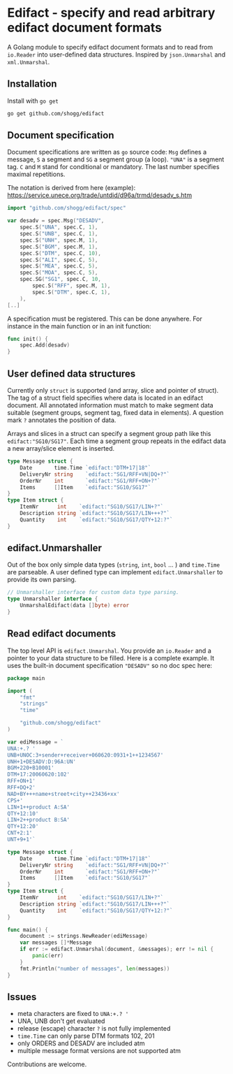 # Edifact - specify and read arbitrary edifact document formats

A Golang module to specify edifact document formats and to read from `io.Reader` into user-defined data structures. Inspired by `json.Unmarshal` and  `xml.Unmarshal`.

## Installation
Install with `go get`
```bash
go get github.com/shogg/edifact
```
## Document specification
Document specifications are written as `go` source code: `Msg` defines a message, `S` a segment and `SG` a segment group (a loop). `"UNA"` is a segment tag. `C` and `M` stand for conditional or mandatory. The last number specifies maximal repetitions.

The notation is derived from here (example):
https://service.unece.org/trade/untdid/d96a/trmd/desadv_s.htm
```go
import "github.com/shogg/edifact/spec"

var desadv = spec.Msg("DESADV",
	spec.S("UNA", spec.C, 1),
	spec.S("UNB", spec.C, 1),
	spec.S("UNH", spec.M, 1),
	spec.S("BGM", spec.M, 1),
	spec.S("DTM", spec.C, 10),
	spec.S("ALI", spec.C, 5),
	spec.S("MEA", spec.C, 5),
	spec.S("MOA", spec.C, 5),
	spec.SG("SG1", spec.C, 10,
		spec.S("RFF", spec.M, 1),
		spec.S("DTM", spec.C, 1),
	),
[..]
```
A specification must be registered. This can be done anywhere. For instance in the main function or in an init function:
```go
func init() {
	spec.Add(desadv)
}
```
## User defined data structures
Currently only `struct` is supported (and array, slice and pointer of struct). The tag of a struct field specifies where data is located in an edifact document. All annotated information must match to make segment data suitable (segment groups, segment tag, fixed data in elements). A question mark `?` annotates the position of data.

Arrays and slices in a struct can specify a segment group path like this `edifact:"SG10/SG17"`. Each time a segment group repeats in the edifact data a new array/slice element is inserted.
```go
type Message struct {
	Date       time.Time `edifact:"DTM+17|18"`
	DeliveryNr string    `edifact:"SG1/RFF+VN|DQ+?"`
	OrderNr    int       `edifact:"SG1/RFF+ON+?"`
	Items      []Item    `edifact:"SG10/SG17"`
}
type Item struct {
	ItemNr      int    `edifact:"SG10/SG17/LIN+?"`
	Description string `edifact:"SG10/SG17/LIN+++?"`
	Quantity    int    `edifact:"SG10/SG17/QTY+12:?"`
}
```
## edifact.Unmarshaller
Out of the box only simple data types (`string`, `int`, `bool` ... ) and `time.Time` are parseable. A user defined type can implement `edifact.Unmarshaller` to provide its own parsing.
```go
// Unmarshaller interface for custom data type parsing.
type Unmarshaller interface {
	UnmarshalEdifact(data []byte) error
}
```
## Read edifact documents
The top level API is `edifact.Unmarshal`. You provide an `io.Reader` and a pointer to your data structure to be filled. Here is a complete example. It uses the built-in document specification `"DESADV"` so no doc spec here:
```go
package main

import (
	"fmt"
	"strings"
	"time"

	"github.com/shogg/edifact"
)

var ediMessage = `
UNA:+.? '
UNB+UNOC:3+sender+receiver+060620:0931+1++1234567'
UNH+1+DESADV:D:96A:UN'
BGM+220+B10001'
DTM+17:20060620:102'
RFF+ON+1'
RFF+DQ+2'
NAD+BY+++name+street+city++23436+xx'
CPS+'
LIN+1++product A:SA'
QTY+12:10'
LIN+2++product B:SA'
QTY+12:20'
CNT+2:1'
UNT+9+1'`

type Message struct {
	Date       time.Time `edifact:"DTM+17|18"`
	DeliveryNr string    `edifact:"SG1/RFF+VN|DQ+?"`
	OrderNr    int       `edifact:"SG1/RFF+ON+?"`
	Items      []Item    `edifact:"SG10/SG17"`
}
type Item struct {
	ItemNr      int    `edifact:"SG10/SG17/LIN+?"`
	Description string `edifact:"SG10/SG17/LIN+++?"`
	Quantity    int    `edifact:"SG10/SG17/QTY+12:?"`
}

func main() {
	document := strings.NewReader(ediMessage)
	var messages []*Message
	if err := edifact.Unmarshal(document, &messages); err != nil {
		panic(err)
	}
	fmt.Println("number of messages", len(messages))
}
```
## Issues
* meta characters are fixed to `UNA:+.? '`
* UNA, UNB don't get evaluated
* release (escape) character `?` is not fully implemented
* `time.Time` can only parse DTM formats 102, 201
* only ORDERS and DESADV are included atm
* multiple message format versions are not supported atm

Contributions are welcome.
